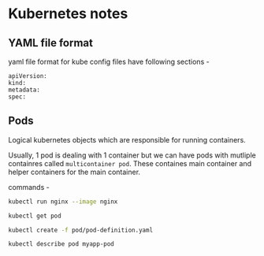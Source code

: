 # Kubernetes notes


## YAML file format
yaml file format for kube config files have following sections -
```
apiVersion:
kind:
metadata:
spec:  
```
## Pods  

Logical kubernetes objects which are responsible for running containers.  

Usually, 1 pod is dealing with 1 container but we can have pods with mutliple containres called ```multicontainer pod```. These containes main container and helper containers for the main container.  

commands -

```bash
kubectl run nginx --image nginx

kubectl get pod

kubectl create -f pod/pod-definition.yaml  

kubectl describe pod myapp-pod
```

